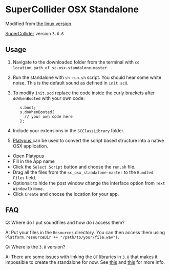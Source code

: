 # SuperCollider OSX Standalone

Modified from [the linux version](https://github.com/miguel-negrao/scStandalone).

[SuperCollider](http://supercollider.sourceforge.net/) version `3.6.6`

## Usage

1. Navigate to the downloaded folder from the terminal with `cd location_path_of_sc-osx-standalone-master`.
2. Run the standalone with `sh run.sh` script. You should hear some white noise. This is the default sound as defined in `init.scd`.
3. To modify `init.scd` replace the code inside the curly brackets after `doWhenBooted` with your own code:

          s.boot;
          s.doWhenBooted{
            // your own code here
          };

4. Include your extensions in the `SCClassLibrary` folder.
5. [Platypus ](http://sveinbjorn.org/platypus) can be used to convert the script based structure into a native OSX application.
  - Open Platypus
  - Fill in the App name
  - Click the `Select Script` button and choose the `run.sh` file.
  - Drag all the files from the `sc_osx_standalone-master` to the `Bundled Files` field.
  - Optional: to hide the post window change the interface option from `Text Window` to `None`.
  - Click `Create` and choose the location for your app. 

## FAQ

Q: Where do I put soundfiles and how do i access them?

A: Put your files in the `Resources` directory. You can then access them using `Platform.resourceDir ++ "/path/to/your/file.wav");`

Q: Where is the `3.8` version?

A: There are some issues with linking the `QT` libraries in `3.8` that makes it impossible to create the standalone for now. See [this](https://github.com/supercollider/supercollider/issues/1681) and [this](
https://github.com/supercollider/supercollider/issues/4552) for more info.
